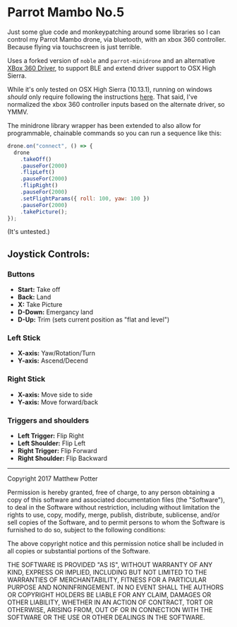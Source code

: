 # Parrot Mambo No.5

Just some glue code and monkeypatching around some libraries so I can control my Parrot Mambo drone, via bluetooth, with an xbox 360 controller. Because flying via touchscreen is just terrible.

Uses a forked version of `noble` and `parrot-minidrone` and an alternative [XBox 360 Driver](https://github.com/360Controller/360Controller), to support BLE and extend driver support to OSX High Sierra.

While it's only tested on OSX High Sierra (10.13.1), running on windows _should_ only require following the instructions [here](https://www.npmjs.com/package/noble#windows). That said, I've normalized the xbox 360 controller inputs based on the alternate driver, so YMMV.

The minidrone library wrapper has been extended to also allow for programmable, chainable commands so you can run a sequence like this:

```javascript
drone.on("connect", () => {
  drone
    .takeOff()
    .pauseFor(2000)
    .flipLeft()
    .pauseFor(2000)
    .flipRight()
    .pauseFor(2000)
    .setFlightParams({ roll: 100, yaw: 100 })
    .pauseFor(2000)
    .takePicture();
});
```

(It's untested.)

## Joystick Controls:

### Buttons

* **Start:** Take off
* **Back:** Land
* **X:** Take Picture
* **D-Down:** Emergancy land
* **D-Up:** Trim (sets current position as "flat and level")

### Left Stick

* **X-axis:** Yaw/Rotation/Turn
* **Y-axis:** Ascend/Decend

### Right Stick

* **X-axis:** Move side to side
* **Y-axis:** Move forward/back

### Triggers and shoulders

* **Left Trigger:** Flip Right
* **Left Shoulder:** Flip Left
* **Right Trigger:** Flip Forward
* **Right Shoulder:** Flip Backward

---

Copyright 2017 Matthew Potter

Permission is hereby granted, free of charge, to any person obtaining a copy of this software and associated documentation files (the "Software"), to deal in the Software without restriction, including without limitation the rights to use, copy, modify, merge, publish, distribute, sublicense, and/or sell copies of the Software, and to permit persons to whom the Software is furnished to do so, subject to the following conditions:

The above copyright notice and this permission notice shall be included in all copies or substantial portions of the Software.

THE SOFTWARE IS PROVIDED "AS IS", WITHOUT WARRANTY OF ANY KIND, EXPRESS OR IMPLIED, INCLUDING BUT NOT LIMITED TO THE WARRANTIES OF MERCHANTABILITY, FITNESS FOR A PARTICULAR PURPOSE AND NONINFRINGEMENT. IN NO EVENT SHALL THE AUTHORS OR COPYRIGHT HOLDERS BE LIABLE FOR ANY CLAIM, DAMAGES OR OTHER LIABILITY, WHETHER IN AN ACTION OF CONTRACT, TORT OR OTHERWISE, ARISING FROM, OUT OF OR IN CONNECTION WITH THE SOFTWARE OR THE USE OR OTHER DEALINGS IN THE SOFTWARE.

